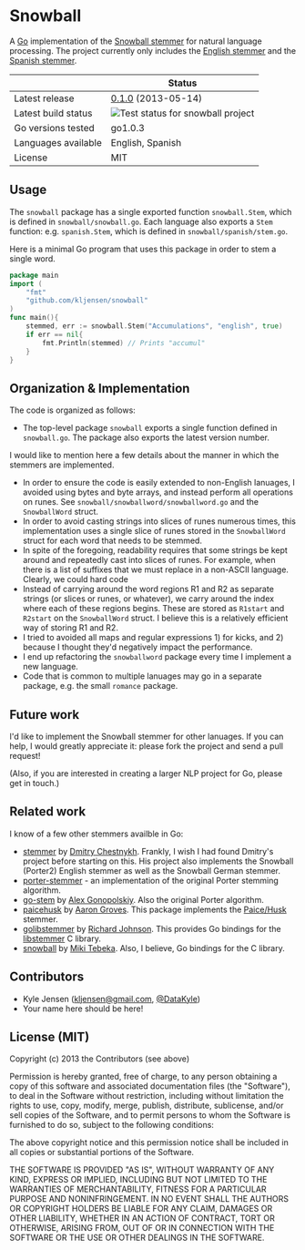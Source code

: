 Snowball
========


A [Go](http://golang.org) implementation of the
[Snowball stemmer](http://snowball.tartarus.org/)
for natural language processing.  The project currently only includes
the [English stemmer](http://snowball.tartarus.org/algorithms/english/stemmer.html)
and the [Spanish stemmer](http://snowball.tartarus.org/algorithms/spanish/stemmer.html).


|               | Status           |
| ------------- | ---------------- |
| Latest release | [0.1.0](https://github.com/kljensen/snowball/tags) (2013-05-14) |
| Latest build status  |   ![Test status for snowball project](https://travis-ci.org/kljensen/snowball.png) |
| Go versions tested |  go1.0.3   |
| Languages available | English, Spanish |
| License | MIT |


## Usage

The `snowball` package has a single exported function `snowball.Stem`,
which is defined in `snowball/snowball.go`.  Each language also exports
a `Stem` function: e.g. `spanish.Stem`, which is defined in
`snowball/spanish/stem.go`.

Here is a minimal Go program that uses this package in order
to stem a single word.

```go
package main
import (
	"fmt"
	"github.com/kljensen/snowball"
)
func main(){
	stemmed, err := snowball.Stem("Accumulations", "english", true)
	if err == nil{
		fmt.Println(stemmed) // Prints "accumul"
	}
}
```


## Organization & Implementation

The code is organized as follows:
* The top-level package `snowball` exports a single function defined
  in `snowball.go`.  The package also exports the latest version number.

I would like to mention here a few details about
the manner in which the stemmers are implemented.

* In order to ensure the code is easily extended to non-English lanuages,
  I avoided using bytes and byte arrays, and instead perform all operations
  on runes.  See `snowball/snowballword/snowballword.go` and the 
  `SnowballWord` struct.
* In order to avoid casting strings into slices of runes numerous times,
  this implementation uses a single slice of runes stored in the `SnowballWord`
  struct for each word that needs to be stemmed.
* In spite of the foregoing, readability requires that some strings be 
  kept around and repeatedly cast into slices of runes.  For example, when
  there is a list of suffixes that we must replace in a non-ASCII language.
  Clearly, we could hard code 
* Instead of carrying around the word regions R1 and R2 as separate strings
  (or slices or runes, or whatever), we carry around the index where each of
  these regions begins.  These are stored as `R1start` and `R2start` on the 
  `SnowballWord` struct. I believe this is a relatively efficient way of
  storing R1 and R2.
* I tried to avoided all maps and regular expressions 1) for kicks, and 2) because
  I thought they'd negatively impact the performance. 
* I end up refactoring the `snowballword` package every time I implement a
  new language.
* Code that is common to multiple lanuages may go in a separate package,
  e.g. the small `romance` package.


## Future work

I'd like to implement the Snowball stemmer for other lanuages.
If you can help, I would greatly appreciate it: please fork the project and send
a pull request!

(Also, if you are interested in creating a larger NLP project for Go, please get in touch.)

## Related work

I know of a few other stemmers availble in Go:

* [stemmer](https://github.com/dchest/stemmer) by [Dmitry Chestnykh](https://github.com/dchest).
  Frankly, I wish I had found Dmitry's project before starting on this.  His project also
  implements the Snowball (Porter2) English stemmer as well as the Snowball German stemmer.
* [porter-stemmer](https://github.com/a2800276/porter-stemmer.go) - an implementation of the
  original Porter stemming algorithm.
* [go-stem](https://github.com/agonopol/go-stem) by [Alex Gonopolskiy](https://github.com/agonopol).
  Also the original Porter algorithm.
* [paicehusk](https://github.com/Rookii/paicehusk) by [Aaron Groves](https://github.com/rookii).
  This package implements the
  [Paice/Husk](http://www.comp.lancs.ac.uk/computing/research/stemming/)
  stemmer.
* [golibstemmer](https://github.com/rjohnsondev/golibstemmer)
  by [Richard Johnson](https://github.com/rjohnsondev).  This provides Go bindings for the
  [libstemmer](http://snowball.tartarus.org/download.php) C library. 
* [snowball](https://bitbucket.org/tebeka/snowball) by [Miki Tebeka](http://web.mikitebeka.com/).
  Also, I believe, Go bindings for the C library.

## Contributors

* Kyle Jensen (kljensen@gmail.com, [@DataKyle](http://twitter.com/datakyle))
* Your name here should be here!


## License (MIT)

Copyright (c) 2013 the Contributors (see above)

Permission is hereby granted, free of charge, to any person obtaining
a copy of this software and associated documentation files (the
"Software"), to deal in the Software without restriction, including
without limitation the rights to use, copy, modify, merge, publish,
distribute, sublicense, and/or sell copies of the Software, and to
permit persons to whom the Software is furnished to do so, subject to
the following conditions:

The above copyright notice and this permission notice shall be
included in all copies or substantial portions of the Software.

THE SOFTWARE IS PROVIDED "AS IS", WITHOUT WARRANTY OF ANY KIND,
EXPRESS OR IMPLIED, INCLUDING BUT NOT LIMITED TO THE WARRANTIES OF
MERCHANTABILITY, FITNESS FOR A PARTICULAR PURPOSE AND NONINFRINGEMENT.
IN NO EVENT SHALL THE AUTHORS OR COPYRIGHT HOLDERS BE LIABLE FOR ANY
CLAIM, DAMAGES OR OTHER LIABILITY, WHETHER IN AN ACTION OF CONTRACT,
TORT OR OTHERWISE, ARISING FROM, OUT OF OR IN CONNECTION WITH THE
SOFTWARE OR THE USE OR OTHER DEALINGS IN THE SOFTWARE.